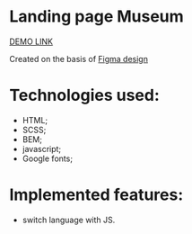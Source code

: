# Landing page Museum

  [DEMO LINK](https://proph7000.github.io/NAMU/)

  Created on the basis of [Figma design](https://www.figma.com/file/HL3XGt5ZatvJoYBhOaWY5x/museum-prototype?node-id=323%3A1957)

# Technologies used:
  - HTML;
  - SCSS;
  - BEM;
  - javascript;
  - Google fonts;

# Implemented features:
  - switch language with JS.